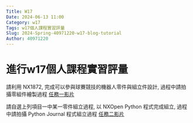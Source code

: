 ```yaml
---
Title: W17
Date: 2024-06-13 11:00
Category: w17
Tags: w17個人課程實習評量
Slug: 2024-Spring-40971220-w17-blog-tutorial
Author: 40971220
---
```

# 進行w17個人課程實習評量

請利用 NX1872, 完成可以參與球賽競技的機器人零件與組立件設計, 過程中請拍攝零組件繪製過程
[任務一影片](https://youtu.be/8PEYqtAbveA)

請自選上列項目一中某一零件組立過程, 以 NXOpen Python 程式完成組立, 過程中請拍攝 Python Journal 程式組立過程
[任務二影片](https://youtu.be/6P9AvMhZ_kM)

<!-- PELICAN_END_SUMMARY -->